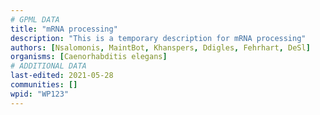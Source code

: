 ```yaml
---
# GPML DATA
title: "mRNA processing"
description: "This is a temporary description for mRNA processing"
authors: [Nsalomonis, MaintBot, Khanspers, Ddigles, Fehrhart, DeSl]
organisms: [Caenorhabditis elegans]
# ADDITIONAL DATA
last-edited: 2021-05-28
communities: []
wpid: "WP123"
---
```

